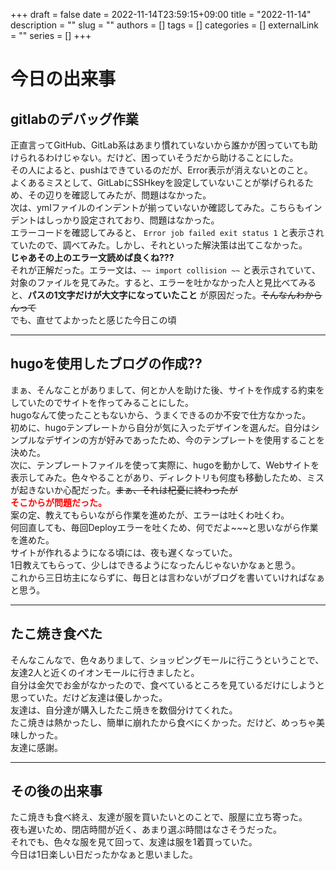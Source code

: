 +++ 
draft = false
date = 2022-11-14T23:59:15+09:00
title = "2022-11-14"
description = ""
slug = ""
authors = []
tags = []
categories = []
externalLink = ""
series = []
+++

# 今日の出来事
## gitlabのデバッグ作業
正直言ってGitHub、GitLab系はあまり慣れていないから誰かが困っていても助けられるわけじゃない。だけど、困っていそうだから助けることにした。  
その人によると、pushはできているのだが、Error表示が消えないとのこと。  
よくあるミスとして、GitLabにSSHkeyを設定していないことが挙げられるため、その辺りを確認してみたが、問題はなかった。  
次は、ymlファイルのインデントが揃っていないか確認してみた。こちらもインデントはしっかり設定されており、問題はなかった。  
エラーコードを確認してみると、 `Error job failed exit status 1` と表示されていたので、調べてみた。しかし、それといった解決策は出てこなかった。  
**じゃあその上のエラー文読めば良くね???**   
それが正解だった。エラー文は、`~~ import collision ~~` と表示されていて、対象のファイルを見てみた。すると、エラーを吐かなかった人と見比べてみると、**パスの1文字だけが大文字になっていたこと** が原因だった。~~そんなんわからんって~~  
でも、直せてよかったと感じた今日この頃
<hr>

## hugoを使用したブログの作成??
まぁ、そんなことがありまして、何とか人を助けた後、サイトを作成する約束をしていたのでサイトを作ってみることにした。  
hugoなんて使ったこともないから、うまくできるのか不安で仕方なかった。  
初めに、hugoテンプレートから自分が気に入ったデザインを選んだ。自分はシンプルなデザインの方が好みであったため、今のテンプレートを使用することを決めた。  
次に、テンプレートファイルを使って実際に、hugoを動かして、Webサイトを表示してみた。色々やることがあり、ディレクトリも何度も移動したため、ミスが起きないか心配だった。~~まぁ、それは杞憂に終わったが~~  
**<font color="Red">そこからが問題だった。</font>**  
案の定、教えてもらいながら作業を進めたが、エラーは吐くわ吐くわ。  
何回直しても、毎回Deployエラーを吐くため、何でだよ~~~と思いながら作業を進めた。  
サイトが作れるようになる頃には、夜も遅くなっていた。  
1日教えてもらって、少しはできるようになったんじゃないかなぁと思う。  
これから三日坊主にならずに、毎日とは言わないがブログを書いていければなぁと思う。
<hr>

## たこ焼き食べた
そんなこんなで、色々ありまして、ショッピングモールに行こうということで、友達2人と近くのイオンモールに行きましたと。  
自分は金欠でお金がなかったので、食べているところを見ているだけにしようと思っていた。だけど友達は優しかった。  
友達は、自分達が購入したたこ焼きを数個分けてくれた。  
たこ焼きは熱かったし、簡単に崩れたから食べにくかった。だけど、めっちゃ美味しかった。  
友達に感謝。  
<hr>

## その後の出来事
たこ焼きも食べ終え、友達が服を買いたいとのことで、服屋に立ち寄った。  
夜も遅いため、閉店時間が近く、あまり選ぶ時間はなさそうだった。  
それでも、色々な服を見て回って、友達は服を1着買っていた。  
今日は1日楽しい日だったかなぁと思いました。